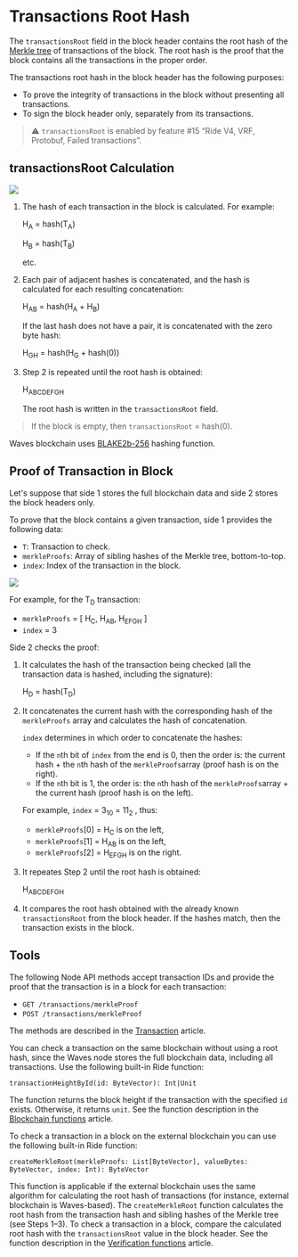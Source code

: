 # Transactions Root Hash

The `transactionsRoot` field in the block header contains the root hash of the [Merkle tree](https://en.wikipedia.org/wiki/Merkle_tree) of transactions of the block. The root hash is the proof that the block contains all the transactions in the proper order.

The transactions root hash in the block header has the following purposes:

* To prove the integrity of transactions in the block without presenting all transactions.
* To sign the block header only, separately from its transactions.

> :warning: `transactionsRoot` is enabled by feature #15 “Ride V4, VRF, Protobuf, Failed transactions”.

## transactionsRoot Сalculation

![](./_assets/merkle1.png)

1. The hash of each transaction in the block is calculated. For example:

   H<sub>A</sub> = hash(T<sub>A</sub>)

   H<sub>B</sub> = hash(T<sub>B</sub>)

   etc.

2. Each pair of adjacent hashes is concatenated, and the hash is calculated for each resulting concatenation:

   H<sub>AB</sub> = hash(H<sub>A</sub> + H<sub>B</sub>)

   If the last hash does not have a pair, it is concatenated with the zero byte hash:
   
   H<sub>GH</sub> = hash(H<sub>G</sub> + hash(0))

3. Step 2 is repeated until the root hash is obtained:

   H<sub>ABCDEFGH</sub>
   
   The root hash is written in the `transactionsRoot` field.

> If the block is empty, then `transactionsRoot` = hash(0).

Waves blockchain uses [BLAKE2b-256](https://en.wikipedia.org/wiki/BLAKE_%28hash_function%29) hashing function.

## Proof of Transaction in Block

Let's suppose that side&nbsp;1 stores the full blockchain data and side&nbsp;2 stores the block headers only.

To prove that the block contains a given transaction, side 1 provides the following data:

* `T`: Transaction to check.
* `merkleProofs`: Array of sibling hashes of the Merkle tree, bottom-to-top.
* `index`: Index of the transaction in the block.

![](./_assets/merkle2.png)

For example, for the T<sub>D</sub> transaction:

* `merkleProofs` = [ H<sub>С</sub>, H<sub>AB</sub>, H<sub>EFGH</sub> ]
* `index` = 3

Side 2 checks the proof:

1. It calculates the hash of the transaction being checked (all the transaction data is hashed, including the signature):

   H<sub>D</sub> = hash(T<sub>D</sub>)

2. It concatenates the current hash with the corresponding hash of the `merkleProofs` array and calculates the hash of concatenation.

   `index` determines in which order to concatenate the hashes:
   
   * If the `n`th bit of `index` from the end is 0, then the order is: the current hash + the `n`th hash of the `merkleProofs`array (proof hash is on the right).
   * If the `n`th bit is 1, the order is: the `n`th hash of the `merkleProofs`array + the current hash (proof hash is on the left).

   For example, `index` = 3<sub>10</sub> = 11<sub>2</sub> , thus:
   
   * `merkleProofs`[0] = H<sub>С</sub> is on the left,
   * `merkleProofs`[1] = H<sub>AB</sub> is on the left,
   * `merkleProofs`[2] = H<sub>EFGH</sub> is on the right.

3. It repeates Step 2 until the root hash is obtained:

   H<sub>ABCDEFGH</sub>

4. It compares the root hash obtained with the already known `transactionsRoot` from the block header. If the hashes match, then the transaction exists in the block.

## Tools

The following Node API methods accept transaction IDs and provide the proof that the transaction is in a block for each transaction:

* `GET /transactions/merkleProof`
* `POST /transactions/merkleProof`

The methods are described in the [Transaction](/en/waves-node/node-api/transactions) article.

You can check a transaction on the same blockchain without using a root hash, since the Waves node stores the full blockchain data, including all transactions. Use the following built-in Ride function:

```
transactionHeightById(id: ByteVector): Int|Unit
```

The function returns the block height if the transaction with the specified `id` exists. Otherwise, it returns `unit`. See the function description in the [Blockchain functions](/en/ride/functions/built-in-functions/blockchain-functions#transactionheightbyid) article.

To check a transaction in a block on the external blockchain you can use the following built-in Ride function:

```
createMerkleRoot(merkleProofs: List[ByteVector], valueBytes: ByteVector, index: Int): ByteVector
```

This function is applicable if the external blockchain uses the same algorithm for calculating the root hash of transactions (for instance, external blockchain is Waves-based). The `createMerkleRoot` function calculates the root hash from the transaction hash and sibling hashes of the Merkle tree (see Steps 1–3). To check a transaction in a block, compare the calculated root hash with the `transactionsRoot` value in the block header. See the function description in the [Verification functions](/en/ride/functions/built-in-functions/verification-functions#createmerkleroothash) article.
